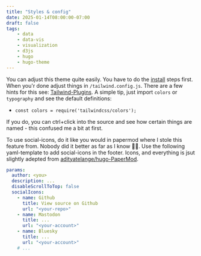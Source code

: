 ```yaml
---
title: "Styles & config"
date: 2025-01-14T08:00:00-07:00
draft: false
tags:
    - data
    - data-vis
    - visualization
    - d3js
    - hugo
    - hugo-theme
---
```


You can adjust this theme quite easily. You have to do the [install](/#install) steps first.
When you'r done adjust things in `/tailwind.config.js`.
There are a few hints for this see: [Tailwind-Plugins](https://tailwindcss.com/docs/plugins).
A simple tip, just import `colors` or `typography` and see the default definitions:

* `const colors = require('tailwindcss/colors');`

If you do, you can ctrl+click into the source and see how certain things are named - this 
confused me a bit at first.

To use social-icons, do it like you would in papermod where I stole this feature from. Nobody
did it better as far as I know 🤷‍♂️. Use the following yaml-template to add social-icons in the footer.
Icons, and everything is jsut slightly adepted from 
[adityatelange/hugo-PaperMod](https://github.com/adityatelange/hugo-PaperMod/).

```yaml
params:
  author: <you>
  description: ...
  disableScrollToTop: false
  socialIcons:
    - name: Github
      title: View source on Github
      url: "<your-repo>"
    - name: Mastodon
      title: ...
      url: "<your-account>"
    - name: Bluesky
      title: ...
      url: "<your-account>"
    # ...

```
